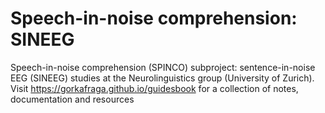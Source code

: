 # Speech-in-noise comprehension: SINEEG
Speech-in-noise comprehension (SPINCO) subproject: sentence-in-noise EEG (SINEEG) studies at the Neurolinguistics group (University of Zurich). 
Visit https://gorkafraga.github.io/guidesbook for a collection of notes, documentation and resources
 
